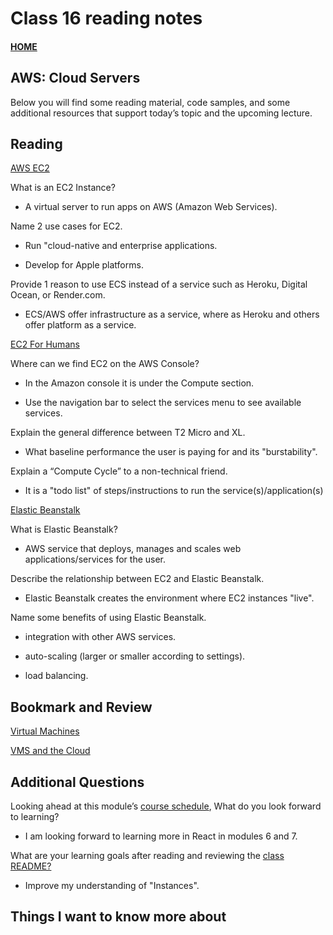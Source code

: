 # Class 16 reading notes

#### [HOME](https://cesarderio.github.io/reading-notes/)

## AWS: Cloud Servers

Below you will find some reading material, code samples, and some additional resources that support today’s topic and the upcoming lecture.

## Reading

[AWS EC2](https://aws.amazon.com/ec2/)

What is an EC2 Instance?

* A virtual server to run apps on AWS (Amazon Web Services).

Name 2 use cases for EC2.

* Run "cloud-native and enterprise applications.

* Develop for Apple platforms.

Provide 1 reason to use ECS instead of a service such as Heroku, Digital Ocean, or Render.com.

* ECS/AWS offer infrastructure as a service, where as Heroku and others offer platform as a service.

[EC2 For Humans](https://www.youtube.com/watch?v=lZMkgOMYYIg)

Where can we find EC2 on the AWS Console?

* In the Amazon console it is under the Compute section.

* Use the navigation bar to select the services menu to see available services.

Explain the general difference between T2 Micro and XL.

* What baseline performance the user is paying for and its "burstability".

Explain a “Compute Cycle” to a non-technical friend.

* It is a "todo list" of steps/instructions to run the service(s)/application(s)

[Elastic Beanstalk](https://www.youtube.com/watch?v=SrwxAScdyT0)

What is Elastic Beanstalk?

* AWS service that deploys, manages and scales web applications/services for the user.

Describe the relationship between EC2 and Elastic Beanstalk.

* Elastic Beanstalk creates the environment where EC2 instances "live".

Name some benefits of using Elastic Beanstalk.

* integration with other AWS services.

* auto-scaling (larger or smaller according to settings).

* load balancing.

## Bookmark and Review

[Virtual Machines](https://www.youtube.com/watch?v=yIVXjl4SwVo)

[VMS and the Cloud](https://www.youtube.com/watch?v=l0DfHUWMjsU)

## Additional Questions

Looking ahead at this module’s [course schedule](https://codefellows.github.io/code-401-javascript-guide/curriculum/#module-2), What do you look forward to learning?

* I am looking forward to learning more in React in modules 6 and 7.

What are your learning goals after reading and reviewing the [class README?](https://codefellows.github.io/code-401-javascript-guide/curriculum/class-16/)

* Improve my understanding of "Instances".

## Things I want to know more about
